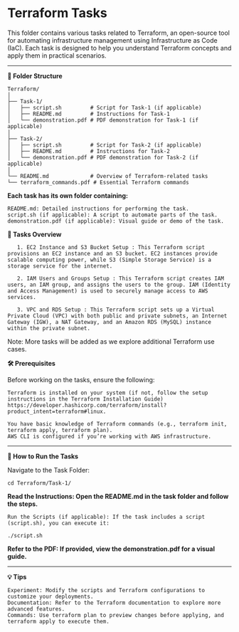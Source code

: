 # Terraform Tasks

This folder contains various tasks related to Terraform, an open-source tool for automating infrastructure management using Infrastructure as Code (IaC). Each task is designed to help you understand Terraform concepts and apply them in practical scenarios.

---
**📁 Folder Structure**

    Terraform/
    │
    ├── Task-1/
    │   ├── script.sh         # Script for Task-1 (if applicable)
    │   ├── README.md         # Instructions for Task-1
    │   └── demonstration.pdf # PDF demonstration for Task-1 (if applicable)
    │
    ├── Task-2/
    │   ├── script.sh         # Script for Task-2 (if applicable)
    │   ├── README.md         # Instructions for Task-2
    │   └── demonstration.pdf # PDF demonstration for Task-2 (if applicable)
    │
    └── README.md             # Overview of Terraform-related tasks
    └── terraform_commands.pdf # Essential Terraform commands

**Each task has its own folder containing:**

    README.md: Detailed instructions for performing the task.
    script.sh (if applicable): A script to automate parts of the task.
    demonstration.pdf (if applicable): Visual guide or demo of the task.

**🚀 Tasks Overview**

       1. EC2 Instance and S3 Bucket Setup : This Terraform script provisions an EC2 instance and an S3 bucket. EC2 instances provide scalable computing power, while S3 (Simple Storage Service) is a storage service for the internet.

       2. IAM Users and Groups Setup : This Terraform script creates IAM users, an IAM group, and assigns the users to the group. IAM (Identity and Access Management) is used to securely manage access to AWS services.

       3. VPC and RDS Setup : This Terraform script sets up a Virtual Private Cloud (VPC) with both public and private subnets, an Internet Gateway (IGW), a NAT Gateway, and an Amazon RDS (MySQL) instance within the private subnet.

    
  Note: More tasks will be added as we explore additional Terraform use cases.

**🛠 Prerequisites**

Before working on the tasks, ensure the following:

    Terraform is installed on your system (if not, follow the setup instructions in the Terraform Installation Guide) https://developer.hashicorp.com/terraform/install?product_intent=terraform#linux.
    
    You have basic knowledge of Terraform commands (e.g., terraform init, terraform apply, terraform plan).
    AWS CLI is configured if you’re working with AWS infrastructure.
---
**🔄 How to Run the Tasks**

  Navigate to the Task Folder:
   
    cd Terraform/Task-1/

**Read the Instructions: Open the README.md in the task folder and follow the steps.**

    Run the Scripts (if applicable): If the task includes a script (script.sh), you can execute it:

    ./script.sh

 **Refer to the PDF: If provided, view the demonstration.pdf for a visual guide.**

 
 ---
**💡 Tips**

    Experiment: Modify the scripts and Terraform configurations to customize your deployments.
    Documentation: Refer to the Terraform documentation to explore more advanced features.
    Commands: Use terraform plan to preview changes before applying, and terraform apply to execute them.

